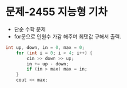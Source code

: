# 문제-2455 지능형 기차

- 단순 수학 문제
- for문으로 인원수 가감 해주며 최댓값 구해서 출력.

```C
int up, down, in = 0, max = 0;
	for (int i = 0; i < 4; i++) {
		cin >> down >> up;
		in += up - down;
		if (in > max) max = in;
	}
	cout << max;
```
